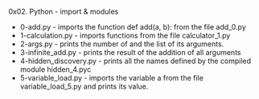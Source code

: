 0x02. Python - import & modules
- 0-add.py - imports the function def add(a, b): from the file add_0.py
- 1-calculation.py - imports functions from the file calculator_1.py
- 2-args.py - prints the number of and the list of its arguments.
- 3-infinite_add.py - prints the result of the addition of all arguments
- 4-hidden_discovery.py - prints all the names defined by the compiled module hidden_4.pyc 
- 5-variable_load.py - imports the variable a from the file variable_load_5.py and prints its value.
